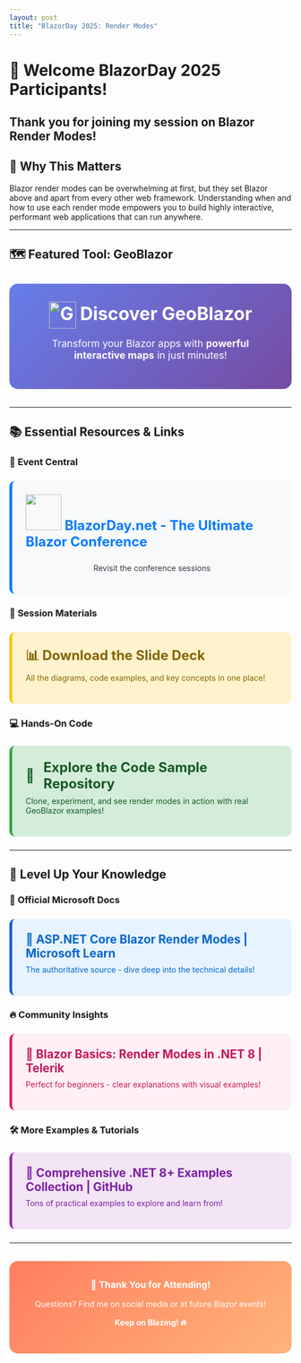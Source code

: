 ```yaml
---
layout: post
title: "BlazorDay 2025: Render Modes"
---
```


# 🎉 Welcome BlazorDay 2025 Participants! 

## Thank you for joining my session on Blazor Render Modes!

## 🌟 Why This Matters

Blazor render modes can be overwhelming at first, but they set Blazor above and apart from every other web framework. Understanding when and how to use each render mode empowers you to build highly interactive, performant web applications that can run anywhere.

---

## 🗺️ **Featured Tool: GeoBlazor**

<div style="background: linear-gradient(135deg, #667eea 0%, #764ba2 100%); padding: 2rem; border-radius: 15px; margin: 2rem auto; text-align: center;">
<a style="font-size: 2rem; font-weight: bold; color: white; text-decoration: none; margin: 0 auto;" href="https://www.geoblazor.com" target="_blank">
    <img alt="GeoBlazor Logo" src="/images/geoblazor.png" style="height: 3rem; width: 3rem; vertical-align: middle;" />
</a>
<a style="font-size: 2rem; font-weight: bold; color: white; text-decoration: none; margin: 0 auto;" href="https://www.geoblazor.com" target="_blank">
    Discover GeoBlazor
</a>
<p style="color: white; margin-top: 1rem; font-size: 1.1rem;">
Transform your Blazor apps with <strong>powerful interactive maps</strong> in just minutes!
</p>
</div>

---

## 📚 **Essential Resources & Links**

### 🎪 **Event Central**
<div style="display: flex; flex-direction: column; justify-content: center; align-items: center; gap: 1rem; margin: 1.5rem 0; padding: 1.5rem; background: #f8f9fa; border-radius: 10px; border-left: 5px solid #007bff;">
<a style="font-size: 1.5rem; font-weight: bold; color: #007bff; text-decoration: none;" href="https://blazorday.net/" target="_blank">
    <img style="height: 4rem; width: auto;" src="https://blazorday.net/img/mascotte.webp" />
    BlazorDay.net - The Ultimate Blazor Conference
</a>
<p style="color: #343a40; margin-top: 0.5rem;">Revisit the conference sessions</p>
</div>

### 📖 **Session Materials**
<div style="margin: 1.5rem 0; padding: 1.5rem; background: #fff3cd; border-radius: 10px; border-left: 5px solid #ffc107;">
<a style="font-size: 1.5rem; font-weight: bold; color: #856404; text-decoration: none;" href="/files/Blazor_Render_Modes_BlazorDay_2025.pdf" target="_blank">
📊 <b>Download the Slide Deck</b>
</a>
<p style="color: #856404; margin-top: 0.5rem;">All the diagrams, code examples, and key concepts in one place!</p>
</div>

### 💻 **Hands-On Code**
<div style="margin: 1.5rem 0; padding: 1.5rem; background: #d4edda; border-radius: 10px; border-left: 5px solid #28a745;">
<a style="font-size: 1.5rem; font-weight: bold; color: #155724; text-decoration: none; display: flex; align-items: center; gap: 1rem;" href="https://github.com/dymaptic/GeoBlazor.RenderModes" target="_blank">
    🧪 <b>Explore the Code Sample Repository</b>
</a>
<p style="color: #155724; margin-top: 0.5rem;">Clone, experiment, and see render modes in action with real GeoBlazor examples!</p>
</div>

---

## 📖 **Level Up Your Knowledge**

### 🎯 **Official Microsoft Docs**
<div style="margin: 1.5rem 0; padding: 1.5rem; background: #e7f3ff; border-radius: 10px; border-left: 5px solid #0066cc;">
<a style="font-size: 1.3rem; font-weight: bold; color: #0066cc; text-decoration: none;" href="https://learn.microsoft.com/en-us/aspnet/core/blazor/components/render-modes?view=aspnetcore-9.0" target="_blank">
📘 <b>ASP.NET Core Blazor Render Modes | Microsoft Learn</b>
</a>
<p style="color: #0066cc; margin-top: 0.5rem;">The authoritative source - dive deep into the technical details!</p>
</div>

### 🔥 **Community Insights**
<div style="margin: 1.5rem 0; padding: 1.5rem; background: #fff0f5; border-radius: 10px; border-left: 5px solid #e91e63;">
<a style="font-size: 1.3rem; font-weight: bold; color: #c2185b; text-decoration: none;" href="https://www.telerik.com/blogs/blazor-basics-blazor-render-modes-net-8" target="_blank">
🎨 <b>Blazor Basics: Render Modes in .NET 8 | Telerik</b>
</a>
<p style="color: #c2185b; margin-top: 0.5rem;">Perfect for beginners - clear explanations with visual examples!</p>
</div>

### 🛠️ **More Examples & Tutorials**
<div style="margin: 1.5rem 0; padding: 1.5rem; background: #f3e5f5; border-radius: 10px; border-left: 5px solid #9c27b0;">
<a style="font-size: 1.3rem; font-weight: bold; color: #7b1fa2; text-decoration: none;" href="https://github.com/AlexNek/BlazorNet8PlusExamples" target="_blank">
🚀 <b>Comprehensive .NET 8+ Examples Collection | GitHub</b>
</a>
<p style="color: #7b1fa2; margin-top: 0.5rem;">Tons of practical examples to explore and learn from!</p>
</div>

---


<div style="text-align: center; padding: 2rem; background: linear-gradient(135deg, #ff7e5f 0%, #feb47b 100%); border-radius: 15px; margin: 2rem 0;">
<h3 style="color: white; margin: 0; font-weight: bold;">🙌 Thank You for Attending!</h3>
<p style="color: white; margin: 1rem 0;">Questions? Find me on social media or at future Blazor events!</p>
<p style="color: white; font-weight: bold;">Keep on Blazing! 🔥</p>
</div>
